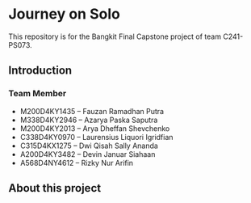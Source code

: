 # Journey on Solo

This repository is for the Bangkit Final Capstone project of team C241-PS073.

## Introduction

### Team Member<br>

- M200D4KY1435 – Fauzan Ramadhan Putra
- M338D4KY2946 – Azarya Paska Saputra
- M200D4KY2013 – Arya Dheffan Shevchenko
- C338D4KY0970 – Laurensius Liquori Igridfian
- C315D4KX1275 – Dwi Qisah Sally Ananda
- A200D4KY3482 – Devin Januar Siahaan
- A568D4NY4612 – Rizky Nur Arifin

## About this project
